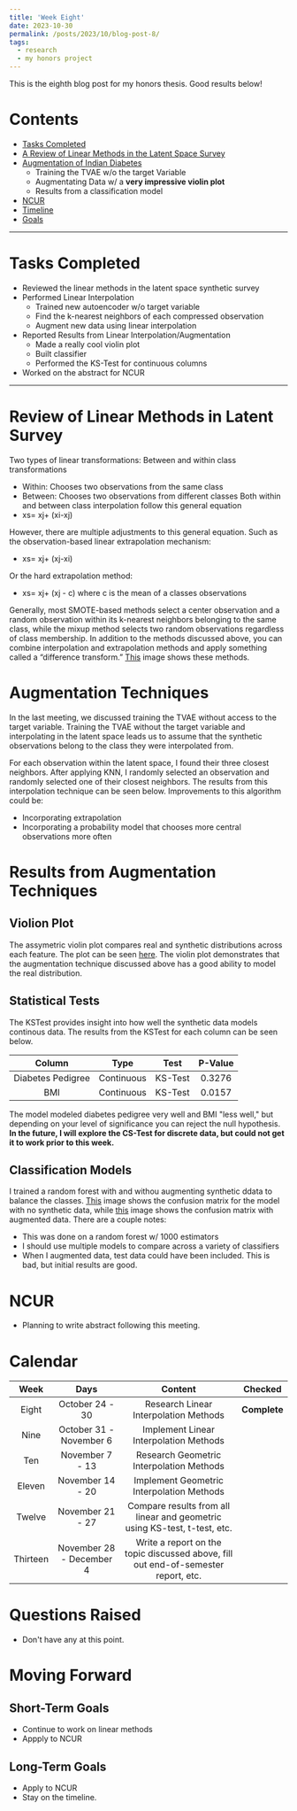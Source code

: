 ```yaml
---
title: 'Week Eight'
date: 2023-10-30
permalink: /posts/2023/10/blog-post-8/
tags:
  - research
  - my honors project
---
```


This is the eighth blog post for my honors thesis. Good results below!

# Contents

- [Tasks Completed](#tasks)
- [A Review of Linear Methods in the Latent Space Survey](#latent)
- [Augmentation of Indian Diabetes](#diabetes)
    - Training the TVAE w/o the target Variable
    - Augmentating Data w/ a **very impressive violin plot**
    - Results from a classification model
- [NCUR](#ncur)
- [Timeline](#calendar)
- [Goals](#goals)


---


<a name="tasks"></a>
# Tasks Completed 
- Reviewed the linear methods in the latent space synthetic survey
- Performed Linear Interpolation
  - Trained new autoencoder w/o target variable
  - Find the k-nearest neighbors of each compressed observation
  - Augment new data using linear interpolation
- Reported Results from Linear Interpolation/Augmentation
  - Made a really cool violin plot
  - Built classifier
  - Performed the KS-Test for continuous columns
- Worked on the abstract for NCUR


---


<a name="latent"></a>
# Review of Linear Methods in Latent Survey
Two types of linear transformations: Between and within class transformations
- Within: Chooses two observations from the same class
- Between: Chooses two observations from different classes
Both within and between class interpolation follow this general equation
- xs= xj+ (xi-xj)
  
However, there are multiple adjustments to this general equation.
Such as the observation-based linear extrapolation mechanism:
- xs= xj+ (xj-xi)
  
Or the hard extrapolation method:
- xs= xj+ (xj - c) where c is the mean of a classes observations
  
Generally, most SMOTE-based methods select a center observation and a random observation within its k-nearest neighbors belonging to the same class, while the mixup method selects two random observations regardless of class membership. In addition to the methods discussed above, you can combine interpolation and extrapolation methods and apply something called a “difference transform.” [This](https://github.com/claytonmclamb/claytonmmclamb.github.io/blob/master/images/linear_methods.png) image shows these methods.


<a name="diabetes"></a>
# Augmentation Techniques
In the last meeting, we discussed training the TVAE without access to the target variable. Training the TVAE without the target variable and interpolating in the latent space leads us to assume that the synthetic observations belong to the class they were interpolated from. 

For each observation within the latent space, I found their three closest neighbors. After applying KNN, I randomly selected an observation and randomly selected one of their closest neighbors. The results from this interpolation technique can be seen below. Improvements to this algorithm could be:
- Incorporating extrapolation
- Incorporating a probability model that chooses more central observations more often


<a name="results"></a>
# Results from Augmentation Techniques
## Violion Plot
The assymetric violin plot compares real and synthetic distributions across each feature. The plot can be seen [here](https://github.com/claytonmclamb/claytonmmclamb.github.io/blob/master/images/minority%20class%20distribution%20s.png).
The violin plot demonstrates that the augmentation technique discussed above has a good ability to model the real distribution.

## Statistical Tests
The KSTest provides insight into how well the synthetic data models continous data. The results from the KSTest for each column can be seen below.

| Column | Type    | Test    | P-Value |
| :---:   | :---: | :---: | :---: |
| Diabetes Pedigree | Continuous   | KS-Test   | 0.3276 | 
| BMI | Continuous   | KS-Test   | 0.0157 |

The model modeled diabetes pedigree very well and BMI "less well," but depending on your level of significance you can reject the null hypothesis. **In the future, I will explore the CS-Test for discrete data, but could not get it to work prior to this week.**

## Classification Models
I trained a random forest with and withou augmenting synthetic ddata to balance the classes. [This](https://github.com/claytonmclamb/claytonmmclamb.github.io/blob/master/images/cm%20no%20synthetic%20data.png) image shows the confusion matrix for the model with no synthetic data, while [this](https://github.com/claytonmclamb/claytonmmclamb.github.io/blob/master/images/cm%20synthetic%20data.png) image shows the confusion matrix with augmented data. There are a couple notes:
- This was done on a random forest w/ 1000 estimators
- I should use multiple models to compare across a variety of classifiers
- When I augmented data, test data could have been included. This is bad, but initial results are good. 



<a name="ncur"></a>
# NCUR
- Planning to write abstract following this meeting. 




<a name="calendar"></a>
# Calendar

| Week | Days    | Content    | Checked |
| :---:   | :---: | :---: | :---: |
| Eight | October 24 - 30   | Research Linear Interpolation Methods   | **Complete** | 
| Nine | October 31 - November 6   | Implement Linear Interpolation Methods   | |
| Ten | November 7 - 13   | Research Geometric Interpolation Methods   | |
| Eleven | November 14 - 20   | Implement Geometric Interpolation Methods  | |
| Twelve | November 21 - 27   | Compare results from all linear and geometric using KS-test, t-test, etc.  | |
| Thirteen | November 28 - December 4   | Write a report on the topic discussed above, fill out end-of-semester report, etc.   | |





<a name="questions"></a>
# Questions Raised
- Don't have any at this point. 

<a name="moving"></a>
# Moving Forward

## Short-Term Goals
- Continue to work on linear methods
- Appply to NCUR


## Long-Term Goals
- Apply to NCUR
- Stay on the timeline.
